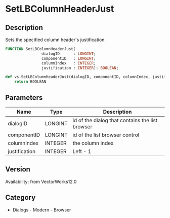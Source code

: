 # SetLBColumnHeaderJust

## Description
Sets the specified column header's justification.

```pascal
FUNCTION SetLBColumnHeaderJust(
				dialogID      : LONGINT;
				componentID   : LONGINT;
				columnIndex   : INTEGER;
				justification : INTEGER): BOOLEAN;
```

```python
def vs.SetLBColumnHeaderJust(dialogID, componentID, columnIndex, justification):
    return BOOLEAN
```

## Parameters
|Name|Type|Description|
|---|---|---|
|dialogID|LONGINT|id of the dialog that contains the list browser|
|componentID|LONGINT|id of the list browser control|
|columnIndex|INTEGER|the column index|
|justification|INTEGER|Left - 1|Center - 2|Right - 3|

## Version
Availability: from VectorWorks12.0

## Category
* Dialogs - Modern - Browser

